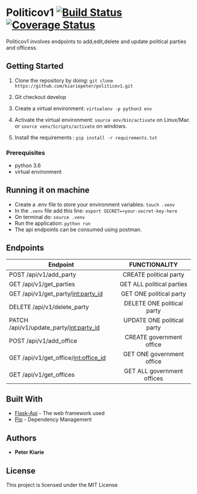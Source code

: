 # Politicov1       [![Build Status](https://travis-ci.com/kiariepeter/politico.svg?branch=master)](https://travis-ci.com/kiariepeter/politico)  [![Coverage Status](https://coveralls.io/repos/github/kiariepeter/politicov1/badge.svg?branch=master)](https://coveralls.io/github/kiariepeter/politicov1?branch=master)

Politicov1 involves endpoints to add,edit,delete and update political parties and officess.

## Getting Started

1) Clone the repository by doing: `git clone https://github.com/kiariepeter/politicov1.git`

2) Git checkout develop

3) Create a virtual environment: `virtualenv -p python3 env`

4) Activate the virtual environment: `source env/bin/activate` on Linux/Mac  or `source venv/Scripts/activate` on windows.

5) Install the requirements : `pip install -r requirements.txt`




### Prerequisites
-   python 3.6
-   virtual environment


## Running it on machine
- Create a .env file to store your environment variables: `touch .venv`
- In the `.venv` file add this line: `export SECRET=<your-secret-key-here`
- On terminal do: `source .venv`
- Run the application: `python run`
- The api endpoints can be consumed using postman.

## Endpoints
| Endpoint                                   | FUNCTIONALITY                      |
| ----------------------------------------   |:----------------------------------:|
| POST  /api/v1/add_party                        | CREATE political party             |
| GET  /api/v1/get_parties                         | GET ALL political parties          |
| GET  /api/v1/get_party/<int:party_id>          | GET ONE political party            |
| DELETE  /api/v1/delete_party                      | DELETE ONE political party         |
| PATCH  /api/v1/update_party/<int:party_id>          | UPDATE ONE political party         |
| POST  /api/v1/add_office                       | CREATE government office           |
| GET  /api/v1/get_office/<int:office_id>        | GET ONE government office          |
| GET  /api/v1/get_offices                        | GET ALL government offices          |


## Built With
* [Flask-Api](http://flask.pocoo.org/docs/1.0/api/) -  The web framework used
* [Pip](https://pypi.python.org/pypi/pip) -  Dependency Management

## Authors
* **Peter Kiarie** 

## License

This project is licensed under the MIT License

